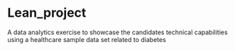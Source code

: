 # Lean_project
A data analytics exercise to showcase the candidates technical capabilities using a healthcare sample data set related to diabetes
